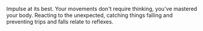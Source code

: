 Impulse at its best. Your movements don't require thinking, you've mastered your body.
Reacting to the unexpected, catching things falling and preventing trips and falls relate to reflexes.